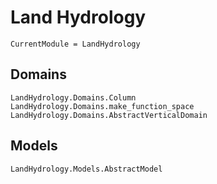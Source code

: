# Land Hydrology

```@meta
CurrentModule = LandHydrology
```
## Domains

```@docs
LandHydrology.Domains.Column
LandHydrology.Domains.make_function_space
LandHydrology.Domains.AbstractVerticalDomain
```

## Models

```@docs
LandHydrology.Models.AbstractModel
```